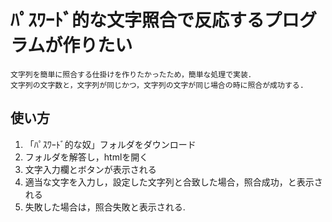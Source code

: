 # ﾊﾟｽﾜｰﾄﾞ的な文字照合で反応するプログラムが作りたい
    文字列を簡単に照合する仕掛けを作りたかったため，簡単な処理で実装．
    文字列の文字数と，文字列が同じかつ，文字列の文字が同じ場合の時に照合が成功する. 
    
## 使い方
1. 「ﾊﾟｽﾜｰﾄﾞ的な奴」フォルダをダウンロード
2. フォルダを解答し，htmlを開く
3. 文字入力欄とボタンが表示される
4. 適当な文字を入力し，設定した文字列と合致した場合，照合成功，と表示される
5. 失敗した場合は，照合失敗と表示される.
